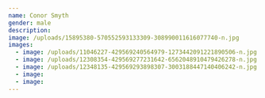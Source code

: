 ```yaml
---
name: Conor Smyth
gender: male
description:
image: /uploads/15895380-570552593133309-308990011616077740-n.jpg
images:
  - image: /uploads/11046227-429569240564979-1273442091221890506-n.jpg
  - image: /uploads/12308354-429569277231642-6562048910479426278-n.jpg
  - image: /uploads/12348135-429569293898307-3003188447140406242-n.jpg
  - image:
  - image:
---
```



